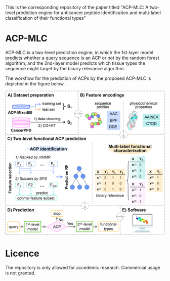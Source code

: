 This is the corresponding repository of the paper titled "ACP-MLC: A two-level prediction engine for anticancer peptide identification and multi-label classification of their functional types"
# ACP-MLC
ACP-MLC is a two-level prediction engine, in which the 1st-layer model predicts whether a query sequence is an ACP or not by the random forest algorithm, and the 2nd-layer model predicts which tissue types the sequence might target by the binary relevance algorithm.  
  
The workflow for the prediction of ACPs by the proposed ACP-MLC is depicted in the figure below.  
  
![Alt text](https://github.com/Nicole-DH/ACP-MLC/blob/main/img/workflow.png)
# Licence
The repository is only allowed for accedemic research. Commercial usage is not granted.
